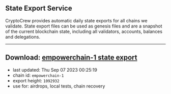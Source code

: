 ## State Export Service
CryptoCrew provides automatic daily state exports for all chains we validate. State export files can be used as genesis files and are a snapshot of the current blockchain state, including all validators, accounts, balances and delegations.

---
**Download: [empowerchain-1 state export](https://dl.ccvalidators.com/SERVICE/empowerchain/empowerchain-1_export_1092932.json)**
---

- last updated: Thu Sep 07 2023 00:25:19
- chain id: `empowerchain-1`
- export height: `1092932`
- use for: airdrops, local tests, chain recovery
